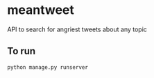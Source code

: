 # meantweet
API to search for angriest tweets about any topic

## To run
`python manage.py runserver`
